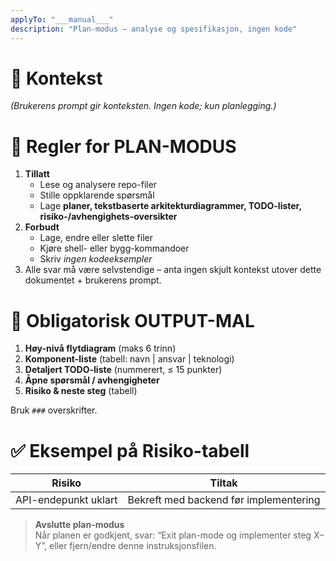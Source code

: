 ```yaml
---
applyTo: "___manual___"
description: "Plan-modus – analyse og spesifikasjon, ingen kode"
---
```


# 🎯 Kontekst
*(Brukerens prompt gir konteksten. Ingen kode; kun planlegging.)*

# 🚦 Regler for PLAN-MODUS
1. **Tillatt**
   - Lese og analysere repo-filer
   - Stille oppklarende spørsmål
   - Lage **planer, tekstbaserte arkitekturdiagrammer, TODO-lister, risiko-/avhengighets-oversikter**
2. **Forbudt**
   - Lage, endre eller slette filer
   - Kjøre shell- eller bygg-kommandoer
   - Skriv *ingen kodeeksempler*
3. Alle svar må være selvstendige – anta ingen skjult kontekst utover dette dokumentet + brukerens prompt.

# 📝 Obligatorisk OUTPUT-MAL
1. **Høy-nivå flytdiagram** (maks 6 trinn)  
2. **Komponent-liste** (tabell: navn | ansvar | teknologi)  
3. **Detaljert TODO-liste** (nummerert, ≤ 15 punkter)  
4. **Åpne spørsmål / avhengigheter**  
5. **Risiko & neste steg** (tabell)

Bruk `###` overskrifter.

# ✅ Eksempel på Risiko-tabell
| Risiko | Tiltak |
| ------ | ------ |
| API-endepunkt uklart | Bekreft med backend før implementering |


> **Avslutte plan-modus**  
> Når planen er godkjent, svar: “Exit plan-mode og implementer steg X–Y”, eller fjern/endre denne instruksjonsfilen.
